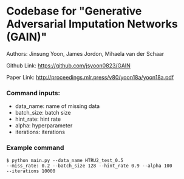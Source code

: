 # Codebase for "Generative Adversarial Imputation Networks (GAIN)"

Authors: Jinsung Yoon, James Jordon, Mihaela van der Schaar

Github Link: https://github.com/jsyoon0823/GAIN 

Paper Link: http://proceedings.mlr.press/v80/yoon18a/yoon18a.pdf

### Command inputs:
-   data_name: name of missing data
-   batch_size: batch size
-   hint_rate: hint rate
-   alpha: hyperparameter
-   iterations: iterations

### Example command

```shell
$ python main.py --data_name HTRU2_test_0.5 
--miss_rate: 0.2 --batch_size 128 --hint_rate 0.9 --alpha 100
--iterations 10000
```
